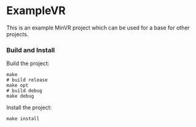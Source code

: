 # ExampleVR

This is an example MinVR project which can be used for a base for other projects.

### Build and Install

Build the project:
  ```
  make
  # build release
  make opt
  # build debug
  make debug
  ```

Install the project:

  ```
  make install
  ```

